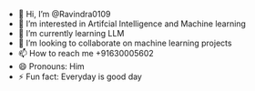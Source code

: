 - 👋 Hi, I’m @Ravindra0109
- 👀 I’m interested in Artifcial Intelligence and Machine learning
- 🌱 I’m currently learning LLM
- 💞️ I’m looking to collaborate on machine learning projects
- 📫 How to reach me +91630005602
- 😄 Pronouns: Him
- ⚡ Fun fact: Everyday is good day

<!---
Ravindra0109/Ravindra0109 is a ✨ special ✨ repository because its `README.md` (this file) appears on your GitHub profile.
You can click the Preview link to take a look at your changes.
--->
